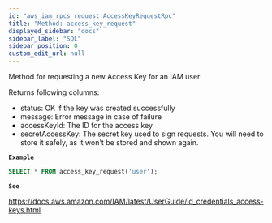 ```yaml
---
id: "aws_iam_rpcs_request.AccessKeyRequestRpc"
title: "Method: access_key_request"
displayed_sidebar: "docs"
sidebar_label: "SQL"
sidebar_position: 0
custom_edit_url: null
---
```


Method for requesting a new Access Key for an IAM user

Returns following columns:

- status: OK if the key was created successfully
- message: Error message in case of failure
- accessKeyId: The ID for the access key
- secretAccessKey: The secret key used to sign requests. You will need to store it safely, as it won't be stored and shown again.

**`Example`**

```sql TheButton[Request an IAM User Access Key]="Request an IAM User Access Key"
SELECT * FROM access_key_request('user');
```

**`See`**

https://docs.aws.amazon.com/IAM/latest/UserGuide/id_credentials_access-keys.html
